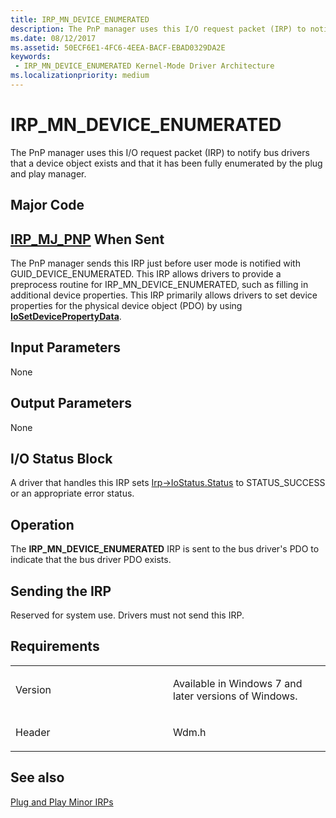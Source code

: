 ```yaml
---
title: IRP_MN_DEVICE_ENUMERATED
description: The PnP manager uses this I/O request packet (IRP) to notify bus drivers that a device object exists and that it has been fully enumerated by the plug and play manager.
ms.date: 08/12/2017
ms.assetid: 50ECF6E1-4FC6-4EEA-BACF-EBAD0329DA2E
keywords:
 - IRP_MN_DEVICE_ENUMERATED Kernel-Mode Driver Architecture
ms.localizationpriority: medium
---
```


# IRP\_MN\_DEVICE\_ENUMERATED


The PnP manager uses this I/O request packet (IRP) to notify bus drivers that a device object exists and that it has been fully enumerated by the plug and play manager.

Major Code
----------

[**IRP\_MJ\_PNP**](irp-mj-pnp.md)
When Sent
---------

The PnP manager sends this IRP just before user mode is notified with GUID\_DEVICE\_ENUMERATED. This IRP allows drivers to provide a preprocess routine for IRP\_MN\_DEVICE\_ENUMERATED, such as filling in additional device properties. This IRP primarily allows drivers to set device properties for the physical device object (PDO) by using [**IoSetDevicePropertyData**](https://msdn.microsoft.com/library/windows/hardware/ff549704).

## Input Parameters


None

## Output Parameters


None

## I/O Status Block


A driver that handles this IRP sets [Irp-&gt;IoStatus.Status](https://msdn.microsoft.com/library/windows/hardware/ff551825) to STATUS\_SUCCESS or an appropriate error status.

Operation
---------

The **IRP\_MN\_DEVICE\_ENUMERATED** IRP is sent to the bus driver's PDO to indicate that the bus driver PDO exists.

## Sending the IRP


Reserved for system use. Drivers must not send this IRP.

Requirements
------------

<table>
<colgroup>
<col width="50%" />
<col width="50%" />
</colgroup>
<tbody>
<tr class="odd">
<td><p>Version</p></td>
<td><p>Available in Windows 7 and later versions of Windows.</p></td>
</tr>
<tr class="even">
<td><p>Header</p></td>
<td>Wdm.h</td>
</tr>
</tbody>
</table>

## See also


[Plug and Play Minor IRPs](plug-and-play-minor-irps.md)

 

 




